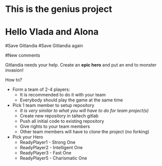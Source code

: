 # This is the genius project 

# Hello Vlada and Alona
#Save Gitlandia
#Save Gitlandia again

#New comments

Gitlandia needs your help. 
Create an **epic hero** and put an end to monster invasion!

How to?
* Form a team of 2-4 players:
  * It is recommended to do it with your team
  * Everybody should play the game at the same time
* Pick 1 team member to setup repository
  * _It is very similar to what you will have to do for team project(s)_
  * Create new repository in taltech gitlab
  * Push all initial code to existing repository
  * Give rights to your team members
  * Other team members will have to clone the project (no forking)
* Pick your Hero
  * ReadyPlayer1 - Strong One
  * ReadyPlayer2 - Intelligent One
  * ReadyPlayer3 - Fast One
  * ReadyPlayer5 - Charismatic One
